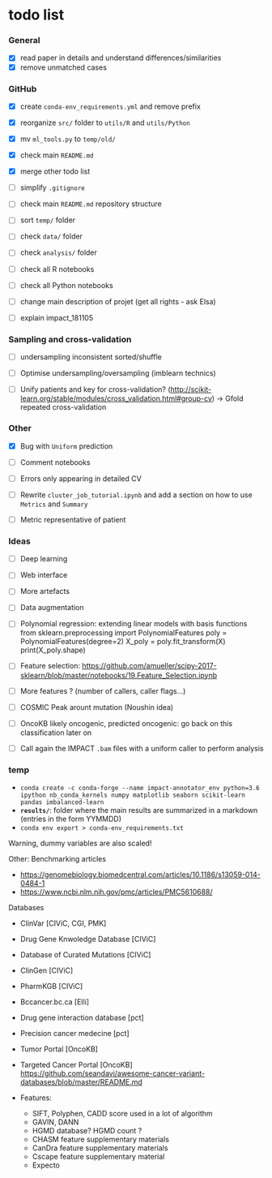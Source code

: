 # todo list

### General
- [x] read paper in details and understand differences/similarities
- [x] remove unmatched cases

### GitHub
- [x] create `conda-env_requirements.yml` and remove prefix
- [x] reorganize `src/` folder to `utils/R` and `utils/Python`
- [x] mv `ml_tools.py` to `temp/old/`
- [x] check main `README.md`
- [x] merge other todo list
- [ ] simplify `.gitignore`
- [ ] check main `README.md` repository structure
- [ ] sort `temp/` folder
- [ ] check `data/` folder
- [ ] check `analysis/` folder
- [ ] check all R notebooks
- [ ] check all Python notebooks
- [ ] change main description of projet (get all rights - ask Elsa)
- [ ] explain impact_181105


### Sampling and cross-validation
- [ ] undersampling inconsistent sorted/shuffle
- [ ] Optimise undersampling/oversampling (imblearn technics)
- [ ] Unify patients and key for cross-validation? (http://scikit-learn.org/stable/modules/cross_validation.html#group-cv) -> Gfold repeated cross-validation


### Other
- [x] Bug with `Uniform` prediction
- [ ] Comment notebooks
- [ ] Errors only appearing in detailed CV
- [ ] Rewrite `cluster_job_tutorial.ipynb` and add a section on how to use `Metrics` and `Summary`
- [ ] Metric representative of patient


### Ideas
- [ ] Deep learning
- [ ] Web interface
- [ ] More artefacts
- [ ] Data augmentation
- [ ] Polynomial regression: extending linear models with basis functions
        from sklearn.preprocessing import PolynomialFeatures
        poly = PolynomialFeatures(degree=2)
        X_poly = poly.fit_transform(X)
        print(X_poly.shape)
- [ ] Feature selection: https://github.com/amueller/scipy-2017-sklearn/blob/master/notebooks/19.Feature_Selection.ipynb
- [ ] More features ? (number of callers, caller flags...)
- [ ] COSMIC Peak arount mutation (Noushin idea)
- [ ] OncoKB likely oncogenic, predicted oncogenic: go back on this classification later on
- [ ] Call again the IMPACT `.bam` files with a uniform caller to perform analysis


### temp
- `conda create -c conda-forge --name impact-annotator_env python=3.6 ipython nb_conda_kernels numpy matplotlib seaborn scikit-learn pandas imbalanced-learn`
- **`results/`**: folder where the main results are summarized in a markdown (entries in the form YYMMDD)
- `conda env export > conda-env_requirements.txt`

Warning, dummy variables are also scaled!

Other:
Benchmarking articles
- https://genomebiology.biomedcentral.com/articles/10.1186/s13059-014-0484-1
- https://www.ncbi.nlm.nih.gov/pmc/articles/PMC5610688/

Databases
- ClinVar [CIViC, CGI, PMK]
- Drug Gene Knwoledge Database [CIViC]
- Database of Curated Mutations [CIViC]
- ClinGen [CIViC]
- PharmKGB [CIViC]
- Bccancer.bc.ca [Elli]
- Drug gene interaction database [pct]
- Precision cancer medecine [pct]
- Tumor Portal [OncoKB]
- Targeted Cancer Portal [OncoKB]
https://github.com/seandavi/awesome-cancer-variant-databases/blob/master/README.md

- Features:
    - SIFT, Polyphen, CADD score used in a lot of algorithm
    - GAVIN, DANN
    - HGMD database? HGMD count ?
    - CHASM feature supplementary materials
    - CanDra feature supplementary materials
    - Cscape feature supplementary material
    - Expecto

